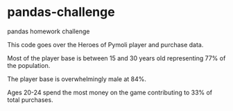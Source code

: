 # pandas-challenge
pandas homework challenge

This code goes over the Heroes of Pymoli player and purchase data.


Most of the player base is between 15 and 30 years old representing 77% of the population.

The player base is overwhelmingly male at 84%.

Ages 20-24 spend the most money on the game contributing to 33% of total purchases.
